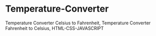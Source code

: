 # Temperature-Converter
Temperature Converter Celsius to Fahrenheit,
Temperature Converter Fahrenheit to Celsius,
HTML-CSS-JAVASCRIPT
